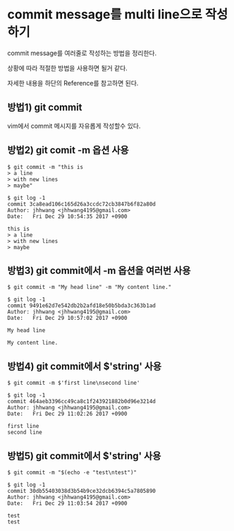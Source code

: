 # commit message를 multi line으로 작성하기
commit message를 여러줄로 작성하는 방법을 정리한다.

상황에 따라 적절한 방법을 사용하면 될거 같다.

자세한 내용을 하단의 Reference를 참고하면 된다.

## 방법1) git commit
vim에서 commit 메시지를 자유롭게 작성할수 있다.

## 방법2) git comit -m 옵션 사용
```
$ git commit -m "this is
> a line
> with new lines
> maybe"
```
```
$ git log -1
commit 3ca8ead106c165d26a3ccdc72cb3847b6f82a80d
Author: jhhwang <jhhwang4195@gmail.com>
Date:   Fri Dec 29 10:54:35 2017 +0900

this is
> a line
> with new lines
> maybe
```

## 방법3) git commit에서 -m 옵션을 여러번 사용
```
$ git commit -m "My head line" -m "My content line."
```
```
$ git log -1
commit 9491e62d7e542db2b2afd18e50b5bda3c363b1ad
Author: jhhwang <jhhwang4195@gmail.com>
Date:   Fri Dec 29 10:57:02 2017 +0900

My head line

My content line.
```

## 방법4) git commit에서 $'string' 사용
```
$ git commit -m $'first line\nsecond line'
```
```
$ git log -1
commit 464aeb3396cc49ca8c1f243921882b0d96e3214d
Author: jhhwang <jhhwang4195@gmail.com>
Date:   Fri Dec 29 11:02:26 2017 +0900

first line
second line
```

## 방법5) git commit에서 $'string' 사용
```
$ git commit -m "$(echo -e "test\ntest")"
```

```
$ git log -1
commit 30db55403038d3b54b9ce32dcb6394c5a7805890
Author: jhhwang <jhhwang4195@gmail.com>
Date:   Fri Dec 29 11:03:54 2017 +0900

test
test
```
